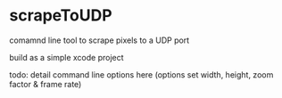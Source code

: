 # scrapeToUDP
comamnd line tool to scrape pixels to a UDP port

build as a simple xcode project

todo: detail command line options here
(options set width, height, zoom factor & frame rate)
